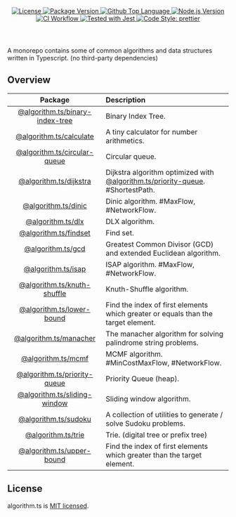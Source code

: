 <header>
  <div align="center">
    <a href="#license">
      <img
        alt="License"
        src="https://img.shields.io/github/license/guanghechen/algorithm.ts"
      />
    </a>
    <a href="https://github.com/guanghechen/algorithm.ts/tags">
      <img
        alt="Package Version"
        src="https://img.shields.io/github/v/tag/guanghechen/algorithm.ts?include_prereleases&sort=semver"
      />
    </a>
    <a href="https://github.com/guanghechen/algorithm.ts/search?l=typescript">
      <img
        alt="Github Top Language"
        src="https://img.shields.io/github/languages/top/guanghechen/algorithm.ts"
      />
    </a>
    <a href="https://github.com/nodejs/node">
      <img
        alt="Node.js Version"
        src="https://img.shields.io/node/v/@algorithm.ts/knuth-shuffle"
      />
    </a>
    <a href="https://github.com/guanghechen/algorithm.ts/actions/workflows/ci.yml">
      <img
        alt="CI Workflow"
        src="https://github.com/guanghechen/algorithm.ts/actions/workflows/ci.yml/badge.svg"
      />
    </a>
    <a href="https://github.com/facebook/jest">
      <img
        alt="Tested with Jest"
        src="https://img.shields.io/badge/tested_with-jest-9c465e.svg"
      />
    </a>
    <a href="https://github.com/prettier/prettier">
      <img
        alt="Code Style: prettier"
        src="https://img.shields.io/badge/code_style-prettier-ff69b4.svg?style=flat-square"
      />
    </a>
  </div>
</header>


A monorepo contains some of common algorithms and data structures written in
Typescript. (no third-party dependencies)


## Overview

Package                             | Description
:----------------------------------:|:--------------------------
[@algorithm.ts/binary-index-tree][] | Binary Index Tree.
[@algorithm.ts/calculate][]         | A tiny calculator for number arithmetics.
[@algorithm.ts/circular-queue][]    | Circular queue.
[@algorithm.ts/dijkstra][]          | Dijkstra algorithm optimized with [@algorithm.ts/priority-queue][]. #ShortestPath.
[@algorithm.ts/dinic][]             | Dinic algorithm. #MaxFlow, #NetworkFlow.
[@algorithm.ts/dlx][]               | DLX algorithm.
[@algorithm.ts/findset][]           | Find set.
[@algorithm.ts/gcd][]               | Greatest Common Divisor (GCD) and extended Euclidean algorithm.
[@algorithm.ts/isap][]              | ISAP algorithm. #MaxFlow, #NetworkFlow.
[@algorithm.ts/knuth-shuffle][]     | Knuth-Shuffle algorithm.
[@algorithm.ts/lower-bound][]       | Find the index of first elements which greater or equals than the target element.
[@algorithm.ts/manacher][]          | The manacher algorithm for solving palindrome string problems.
[@algorithm.ts/mcmf][]              | MCMF algorithm. #MinCostMaxFlow, #NetworkFlow.
[@algorithm.ts/priority-queue][]    | Priority Queue (heap).
[@algorithm.ts/sliding-window][]    | Sliding window algorithm.
[@algorithm.ts/sudoku][]            | A collection of utilities to generate / solve Sudoku problems.
[@algorithm.ts/trie][]              | Trie. (digital tree or prefix tree)
[@algorithm.ts/upper-bound][]       | Find the index of first elements which greater than the target element.


## License

algorithm.ts is [MIT licensed](https://github.com/guanghechen/algorithm.ts/blob/main/LICENSE).


[homepage]: https://github.com/guanghechen/algorithm.ts
[@algorithm.ts/binary-index-tree]: ./packages/binary-index-tree
[@algorithm.ts/calculate]: ./packages/calculate
[@algorithm.ts/circular-queue]: ./packages/circular-queue
[@algorithm.ts/dijkstra]: ./packages/dijkstra
[@algorithm.ts/dinic]: ./packages/dinic
[@algorithm.ts/dlx]: ./packages/dlx
[@algorithm.ts/findset]: ./packages/findset
[@algorithm.ts/gcd]: ./packages/gcd
[@algorithm.ts/isap]: ./packages/isap
[@algorithm.ts/knuth-shuffle]: ./packages/knuth-shuffle
[@algorithm.ts/lower-bound]: ./packages/lower-bound
[@algorithm.ts/manacher]: ./packages/manacher
[@algorithm.ts/mcmf]: ./packages/mcmf
[@algorithm.ts/priority-queue]: ./packages/priority-queue
[@algorithm.ts/sliding-window]: ./packages/sliding-window
[@algorithm.ts/sudoku]: ./packages/sudoku
[@algorithm.ts/trie]: ./packages/trie
[@algorithm.ts/upper-bound]: ./packages/upper-bound
